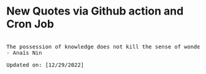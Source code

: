 # New Quotes via Github action and Cron Job

<pre>
<!-- #quote -->
The possession of knowledge does not kill the sense of wonder and mystery. There is always more mystery.
- Anaïs Nin

Updated on: [12/29/2022]
<!-- #quoteEnd -->
</pre>
